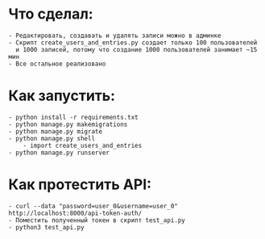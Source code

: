 # Что сделал:
	- Редактировать, создавать и удалять записи можно в админке
	- Скрипт create_users_and_entries.py создает только 100 пользователей  
	  и 1000 записей, потому что создание 1000 пользователей занимает ~15 мин
	- Все остальное реализовано

# Как запустить:
	- python install -r requirements.txt
	- python manage.py makemigrations
	- python manage.py migrate
	- python manage.py shell
		- import create_users_and_entries
	- python manage.py runserver

# Как протестить API:
	- curl --data "password=user_0&username=user_0" http://localhost:8000/api-token-auth/
	- Поместить полученный токен в скрипт test_api.py
	- python3 test_api.py